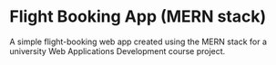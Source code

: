 # Flight Booking App (MERN stack)
A simple flight-booking web app created using the MERN stack for a university Web Applications Development course project.
